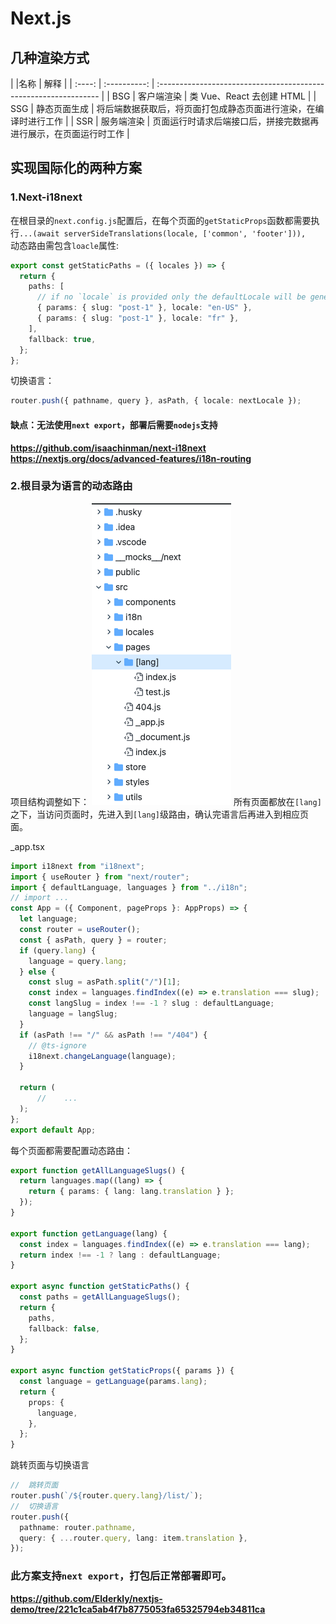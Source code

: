# Next.js

## 几种渲染方式

| \|名称 |     解释     |
| :----: | :----------: | :--------------------------------------------------------------- |
|  BSG   |  客户端渲染  | 类 Vue、React 去创建 HTML                                        |
|  SSG   | 静态页面生成 | 将后端数据获取后，将页面打包成静态页面进行渲染，在编译时进行工作 |
|  SSR   |  服务端渲染  | 页面运行时请求后端接口后，拼接完数据再进行展示，在页面运行时工作 |

## 实现国际化的两种方案

### 1.Next-i18next

在根目录的`next.config.js`配置后，在每个页面的`getStaticProps`函数都需要执行`...(await serverSideTranslations(locale, ['common', 'footer'])),`  
动态路由需包含`loacle`属性:

```typescript
export const getStaticPaths = ({ locales }) => {
  return {
    paths: [
      // if no `locale` is provided only the defaultLocale will be generated
      { params: { slug: "post-1" }, locale: "en-US" },
      { params: { slug: "post-1" }, locale: "fr" },
    ],
    fallback: true,
  };
};
```

切换语言：

```typescript
router.push({ pathname, query }, asPath, { locale: nextLocale });
```

#### 缺点：无法使用`next export`，部署后需要`nodejs`支持

**https://github.com/isaachinman/next-i18next**
**https://nextjs.org/docs/advanced-features/i18n-routing**

### 2.根目录为语言的动态路由

项目结构调整如下：
![结构](https://github.com/Elderkly/ImgRepository/blob/master/Blog/Nextjs-1.png)
所有页面都放在`[lang]`之下，当访问页面时，先进入到`[lang]`级路由，确认完语言后再进入到相应页面。

\_app.tsx

```typescript
import i18next from "i18next";
import { useRouter } from "next/router";
import { defaultLanguage, languages } from "../i18n";
// import ...
const App = ({ Component, pageProps }: AppProps) => {
  let language;
  const router = useRouter();
  const { asPath, query } = router;
  if (query.lang) {
    language = query.lang;
  } else {
    const slug = asPath.split("/")[1];
    const index = languages.findIndex((e) => e.translation === slug);
    const langSlug = index !== -1 ? slug : defaultLanguage;
    language = langSlug;
  }
  if (asPath !== "/" && asPath !== "/404") {
    // @ts-ignore
    i18next.changeLanguage(language);
  }

  return (
      //    ...
  );
};
export default App;
```

每个页面都需要配置动态路由：

```typescript
export function getAllLanguageSlugs() {
  return languages.map((lang) => {
    return { params: { lang: lang.translation } };
  });
}

export function getLanguage(lang) {
  const index = languages.findIndex((e) => e.translation === lang);
  return index !== -1 ? lang : defaultLanguage;
}

export async function getStaticPaths() {
  const paths = getAllLanguageSlugs();
  return {
    paths,
    fallback: false,
  };
}

export async function getStaticProps({ params }) {
  const language = getLanguage(params.lang);
  return {
    props: {
      language,
    },
  };
}
```

跳转页面与切换语言

```typescript
//  跳转页面
router.push(`/${router.query.lang}/list/`);
//  切换语言
router.push({
  pathname: router.pathname,
  query: { ...router.query, lang: item.translation },
});
```

### 此方案支持`next export`，打包后正常部署即可。

**https://github.com/Elderkly/nextjs-demo/tree/221c1ca5ab4f7b8775053fa65325794eb34811ca**
